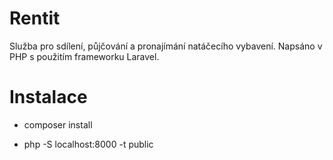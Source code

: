 # Rentit

Služba pro sdílení, půjčování a pronajímání natáčecího vybavení.
Napsáno v PHP s použitím frameworku Laravel.

# Instalace

- composer install

- php -S localhost:8000 -t public